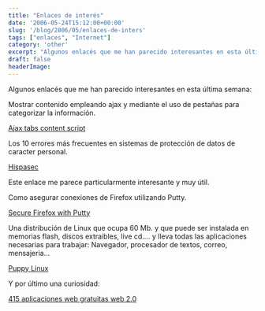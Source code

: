 ```yaml
---
title: "Enlaces de interés"
date: '2006-05-24T15:12:00+00:00'
slug: '/blog/2006/05/enlaces-de-inters'
tags: ["enlaces", "Internet"]
category: 'other'
excerpt: "Algunos enlacés que me han parecido interesantes en esta última semana:Mostrar contenido empleando ajax y mediante el uso de pestañas para categorizar la información.[Ajax tabs content script](http..."
draft: false
headerImage:
---
```

Algunos enlacés que me han parecido interesantes en esta última semana:

Mostrar contenido empleando ajax y mediante el uso de pestañas para categorizar la información.

[Ajax tabs content script](http://www.dynamicdrive.com/dynamicindex17/ajaxtabscontent/)

Los 10 errores más frecuentes en sistemas de protección de datos de caracter personal.

[Hispasec](http://www.hispasec.com/corporate/papers/diez_errores_sistemas_gestion.pdf)

Este enlace me parece particularmente interesante y muy útil.

Como asegurar conexiones de Firefox utilizando Putty.

[Secure Firefox with Putty](http://thinkhole.org/wp/2006/05/10/howto-secure-firefox-and-im-with-putty/)

Una distribución de Linux que ocupa 60 Mb. y que puede ser instalada en memorias flash, discos extraibles, live cd…. y lleva todas las aplicaciones necesarias para trabajar: Navegador, procesador de textos, correo, mensajeria…

[Puppy Linux](http://puppylinux.com/)

Y por último una curiosidad:

[415 aplicaciones web gratuitas web 2.0](http://wwwhatsnew.blogspot.com/2006/04/415-aplicaciones-gratuitas-web-20.html)
